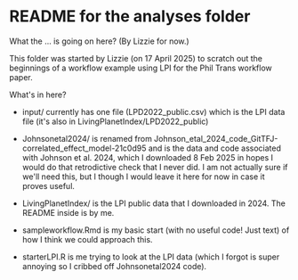 # README for the analyses folder
What the ... is going on here? (By Lizzie for now.)

This folder was started by Lizzie (on 17 April 2025) to scratch out the beginnings of a workflow example using LPI for the Phil Trans workflow paper. 

What's in here?

* input/ currently has one file (LPD2022_public.csv) which is the LPI data file (it's also in LivingPlanetIndex/LPD2022_public)

* Johnsonetal2024/ is renamed from Johnson_etal_2024_code_GitTFJ-correlated_effect_model-21c0d95 and is the data and code associated with Johnson et al. 2024, which I downloaded 8 Feb 2025 in hopes I would do that retrodictive check that I never did. I am not actually sure if we'll need this, but I though I would leave it here for now in case it proves useful. 

* LivingPlanetIndex/ is the LPI public data that I downloaded in 2024. The README inside is by me.

* sampleworkflow.Rmd is my basic start (with no useful code! Just text) of how I think we could approach this. 

* starterLPI.R is me trying to look at the LPI data (which I forgot is super annoying so I cribbed off Johnsonetal2024 code).